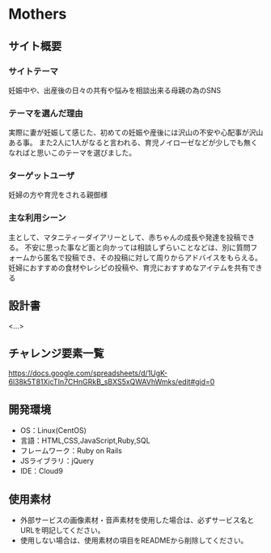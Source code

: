 # Mothers

## サイト概要


### サイトテーマ
妊娠中や、出産後の日々の共有や悩みを相談出来る母親の為のSNS

### テーマを選んだ理由
実際に妻が妊娠して感じた、初めての妊娠や産後には沢山の不安や心配事が沢山ある事。
また2人に1人がなると言われる、育児ノイローゼなどが少しでも無くなればと思いこのテーマを選びました。

### ターゲットユーザ
妊婦の方や育児をされる親御様

### 主な利用シーン
主として、マタニティーダイアリーとして、赤ちゃんの成長や発達を投稿できる。
不安に思った事など面と向かっては相談しずらいことなどは、別に質問フォームから匿名で投稿でき、その投稿に対して周りからアドバイスをもらえる。
妊婦におすすめの食材やレシピの投稿や、育児におすすめなアイテムを共有できる

## 設計書
<...>

## チャレンジ要素一覧
<https://docs.google.com/spreadsheets/d/1UgK-6l38k5T81XjcTIn7CHnGRkB_sBXS5xQWAVhWmks/edit#gid=0>

## 開発環境
- OS：Linux(CentOS)
- 言語：HTML,CSS,JavaScript,Ruby,SQL
- フレームワーク：Ruby on Rails
- JSライブラリ：jQuery
- IDE：Cloud9

## 使用素材
- 外部サービスの画像素材・音声素材を使用した場合は、必ずサービス名とURLを明記してください。
- 使用しない場合は、使用素材の項目をREADMEから削除してください。